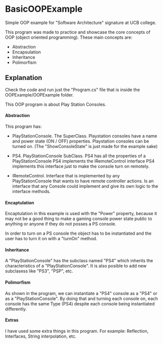 # BasicOOPExample
Simple OOP example for "Software Architecture" signature at UCB college.

This program was made to practice and showcase the core concepts of OOP (object oriented programming).
These main concepts are:
* Abstraction
* Encapsulation
* Inheritance
* Polimorfism

## Explanation
Check the code and run just the "Program.cs" file that is inside the OOPExample/OOPExample folder.

This OOP program is about Play Station Consoles.

#### Abstraction
This program has:
* PlayStationConsole.  The SuperClass.
Playstation consoles have a name and power state (ON / OFF) properties.
Playstation consoles can be turned on.
(The "ShowConsoleState" is just made for the example sake)

* PS4.  PlayStationConsole SubClass.
PS4 has all the properties of a PlayStationConsole
PS4 implements the IRemoteControl interface
PS4 implements this interface just to make the console turn on remotely.

* IRemoteControl.  Interface that is implemented by any PlayStationConsole that wants to have remote controller actions.
Is an interface that any Console could implement and give its own logic to the interface methods.

#### Encaptulation
Encaptulation in this example is used with the "Power" property, because it may not be a good thing to make a gaming console power state public to anything or anyone if they do not posses a PS console.

In order to turn on a PS console the object has to be instantiated and the user has to turn it on with a "turnOn" method.

#### Inheritance
A "PlayStationConsole" has the subclass named "PS4" which inherits the characteristics of a "PlayStationConsole".
It is also posible to add new subclasess like "PS3", "PSP", etc.

#### Polimorfism
As shown in the program, we can instantiate a "PS4" console as a "PS4" or as a "PlayStationConsole".
By doing that and turning each console on, each console has the same Type (PS4) despite each console being instantiated differently.

#### Extras
I have used some extra things in this program. For example: Reflection, Interfaces, String interpolation, etc.